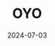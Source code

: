 ---  
layout: startup_page  
title: "OYO"  
id: "oyorooms.com"  
permalink: "/oyooyorooms.com07032024/"  
website: "https://www.oyorooms.com/"  
funding_round: "Series G"  
funding_amount: "$50M"  
investors: "InCred Wealth and Investment"  
about: "OYO is a hospitality unicorn operating in the global market. The company provides lodging options through hotels and homes and recently reported its first profitable year. OYO plans to use its recent funding for growth, global expansion, and enhanced business plans."  
markets: "Hospitality, PropTech, Travel, Travel Accommodations"  
hq: "Gurugram, Haryana, India"  
founded_year: "2012"  
linkedin: "https://www.linkedin.com/company/oyo-rooms"  
twitter: "https://twitter.com/oyorooms"  
instagram: ""  
facebook: "https://www.facebook.com/oyorooms"  
crunchbase: "https://www.crunchbase.com/organization/oyo-rooms"  
pitchbook: "https://pitchbook.com/profiles/company/61868-17"  

date_display: "03-Jul-2024"  
date: "2024-07-03"

# SEO Optimization  
meta_title: "OYO - Series G Funding ($50M)"  
meta_description: "OYO, OYO is a hospitality unicorn operating in the global market. The company provides lodging options through hotels and homes and recently reported its f..."  
meta_keywords: "OYO, Hospitality, PropTech, Travel, Travel Accommodations, Series G funding"  
canonical_url: "https://startup.projectstartups.com/oyooyorooms.com07032024/"  
---